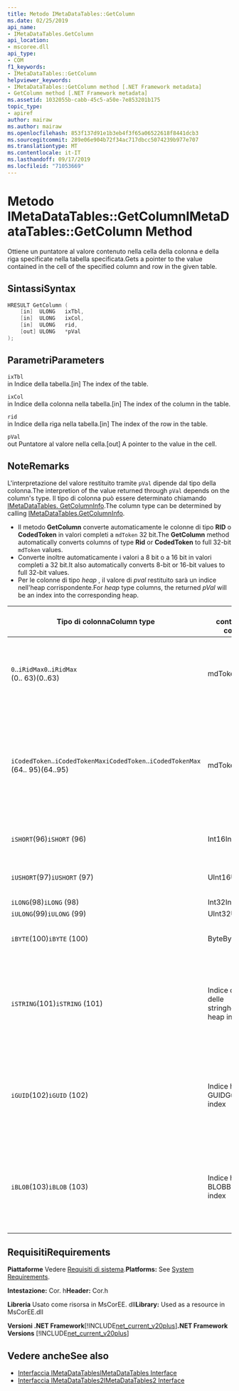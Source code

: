 ```yaml
---
title: Metodo IMetaDataTables::GetColumn
ms.date: 02/25/2019
api_name:
- IMetaDataTables.GetColumn
api_location:
- mscoree.dll
api_type:
- COM
f1_keywords:
- IMetaDataTables::GetColumn
helpviewer_keywords:
- IMetaDataTables::GetColumn method [.NET Framework metadata]
- GetColumn method [.NET Framework metadata]
ms.assetid: 1032055b-cabb-45c5-a50e-7e853201b175
topic_type:
- apiref
author: mairaw
ms.author: mairaw
ms.openlocfilehash: 853f137d91e1b3eb4f3f65a06522618f8441dcb3
ms.sourcegitcommit: 289e06e904b72f34ac717dbcc5074239b977e707
ms.translationtype: MT
ms.contentlocale: it-IT
ms.lasthandoff: 09/17/2019
ms.locfileid: "71053669"
---
```

# <a name="imetadatatablesgetcolumn-method"></a><span data-ttu-id="c70c6-102">Metodo IMetaDataTables::GetColumn</span><span class="sxs-lookup"><span data-stu-id="c70c6-102">IMetaDataTables::GetColumn Method</span></span>
<span data-ttu-id="c70c6-103">Ottiene un puntatore al valore contenuto nella cella della colonna e della riga specificate nella tabella specificata.</span><span class="sxs-lookup"><span data-stu-id="c70c6-103">Gets a pointer to the value contained in the cell of the specified column and row in the given table.</span></span>  
  
## <a name="syntax"></a><span data-ttu-id="c70c6-104">Sintassi</span><span class="sxs-lookup"><span data-stu-id="c70c6-104">Syntax</span></span>  
  
```cpp  
HRESULT GetColumn (   
    [in]  ULONG   ixTbl,  
    [in]  ULONG   ixCol,  
    [in]  ULONG   rid,  
    [out] ULONG   *pVal  
);  
```  
  
## <a name="parameters"></a><span data-ttu-id="c70c6-105">Parametri</span><span class="sxs-lookup"><span data-stu-id="c70c6-105">Parameters</span></span>

 `ixTbl`  
 <span data-ttu-id="c70c6-106">in Indice della tabella.</span><span class="sxs-lookup"><span data-stu-id="c70c6-106">[in] The index of the table.</span></span>  
  
 `ixCol`  
 <span data-ttu-id="c70c6-107">in Indice della colonna nella tabella.</span><span class="sxs-lookup"><span data-stu-id="c70c6-107">[in] The index of the column in the table.</span></span>  
  
 `rid`  
 <span data-ttu-id="c70c6-108">in Indice della riga nella tabella.</span><span class="sxs-lookup"><span data-stu-id="c70c6-108">[in] The index of the row in the table.</span></span>  
  
 `pVal`  
 <span data-ttu-id="c70c6-109">out Puntatore al valore nella cella.</span><span class="sxs-lookup"><span data-stu-id="c70c6-109">[out] A pointer to the value in the cell.</span></span>  
 
## <a name="remarks"></a><span data-ttu-id="c70c6-110">Note</span><span class="sxs-lookup"><span data-stu-id="c70c6-110">Remarks</span></span>

<span data-ttu-id="c70c6-111">L'interpretazione del valore restituito tramite `pVal` dipende dal tipo della colonna.</span><span class="sxs-lookup"><span data-stu-id="c70c6-111">The interpretion of the value returned through `pVal` depends on the column's type.</span></span> <span data-ttu-id="c70c6-112">Il tipo di colonna può essere determinato chiamando [IMetaDataTables. GetColumnInfo](imetadatatables-getcolumninfo-method.md).</span><span class="sxs-lookup"><span data-stu-id="c70c6-112">The column type can be determined by calling [IMetaDataTables.GetColumnInfo](imetadatatables-getcolumninfo-method.md).</span></span>

- <span data-ttu-id="c70c6-113">Il metodo **GetColumn** converte automaticamente le colonne di tipo **RID** o **CodedToken** in valori completi a `mdToken` 32 bit.</span><span class="sxs-lookup"><span data-stu-id="c70c6-113">The **GetColumn** method automatically converts columns of type **Rid** or **CodedToken** to full 32-bit `mdToken` values.</span></span>
- <span data-ttu-id="c70c6-114">Converte inoltre automaticamente i valori a 8 bit o a 16 bit in valori completi a 32 bit.</span><span class="sxs-lookup"><span data-stu-id="c70c6-114">It also automatically converts 8-bit or 16-bit values to full 32-bit values.</span></span> 
- <span data-ttu-id="c70c6-115">Per le colonne di tipo *heap* , il valore di *pval* restituito sarà un indice nell'heap corrispondente.</span><span class="sxs-lookup"><span data-stu-id="c70c6-115">For *heap* type columns, the returned *pVal* will be an index into the corresponding heap.</span></span>

| <span data-ttu-id="c70c6-116">Tipo di colonna</span><span class="sxs-lookup"><span data-stu-id="c70c6-116">Column type</span></span>              | <span data-ttu-id="c70c6-117">pVal contiene</span><span class="sxs-lookup"><span data-stu-id="c70c6-117">pVal contains</span></span> | <span data-ttu-id="c70c6-118">Commento</span><span class="sxs-lookup"><span data-stu-id="c70c6-118">Comment</span></span>                          |
|--------------------------|---------------|-----------------------------------|
| <span data-ttu-id="c70c6-119">`0`..`iRidMax`</span><span class="sxs-lookup"><span data-stu-id="c70c6-119">`0`..`iRidMax`</span></span><br><span data-ttu-id="c70c6-120">(0.. 63)</span><span class="sxs-lookup"><span data-stu-id="c70c6-120">(0..63)</span></span>  | <span data-ttu-id="c70c6-121">mdToken</span><span class="sxs-lookup"><span data-stu-id="c70c6-121">mdToken</span></span>     | <span data-ttu-id="c70c6-122">*pval* conterrà un token completo.</span><span class="sxs-lookup"><span data-stu-id="c70c6-122">*pVal* will contain a full Token.</span></span> <span data-ttu-id="c70c6-123">La funzione converte automaticamente il RID in un token completo.</span><span class="sxs-lookup"><span data-stu-id="c70c6-123">The function automatically converts the Rid into a full token.</span></span> |
| <span data-ttu-id="c70c6-124">`iCodedToken`..`iCodedTokenMax`</span><span class="sxs-lookup"><span data-stu-id="c70c6-124">`iCodedToken`..`iCodedTokenMax`</span></span><br><span data-ttu-id="c70c6-125">(64.. 95)</span><span class="sxs-lookup"><span data-stu-id="c70c6-125">(64..95)</span></span> | <span data-ttu-id="c70c6-126">mdToken</span><span class="sxs-lookup"><span data-stu-id="c70c6-126">mdToken</span></span> | <span data-ttu-id="c70c6-127">Al ritorno, *pval* conterrà un token completo.</span><span class="sxs-lookup"><span data-stu-id="c70c6-127">Upon return, *pVal* will contain a full Token.</span></span> <span data-ttu-id="c70c6-128">La funzione decomprime automaticamente il CodedToken in un token completo.</span><span class="sxs-lookup"><span data-stu-id="c70c6-128">The function automatically decompresses the CodedToken into a full token.</span></span> |
| <span data-ttu-id="c70c6-129">`iSHORT`(96)</span><span class="sxs-lookup"><span data-stu-id="c70c6-129">`iSHORT` (96)</span></span>            | <span data-ttu-id="c70c6-130">Int16</span><span class="sxs-lookup"><span data-stu-id="c70c6-130">Int16</span></span>         | <span data-ttu-id="c70c6-131">Firma automaticamente estesa a 32 bit.</span><span class="sxs-lookup"><span data-stu-id="c70c6-131">Automatically sign-extended to 32-bit.</span></span>  |
| <span data-ttu-id="c70c6-132">`iUSHORT`(97)</span><span class="sxs-lookup"><span data-stu-id="c70c6-132">`iUSHORT` (97)</span></span>           | <span data-ttu-id="c70c6-133">UInt16</span><span class="sxs-lookup"><span data-stu-id="c70c6-133">UInt16</span></span>        | <span data-ttu-id="c70c6-134">Firma automaticamente estesa a 32 bit.</span><span class="sxs-lookup"><span data-stu-id="c70c6-134">Automatically sign-extended to 32-bit.</span></span>  |
| <span data-ttu-id="c70c6-135">`iLONG`(98)</span><span class="sxs-lookup"><span data-stu-id="c70c6-135">`iLONG` (98)</span></span>             | <span data-ttu-id="c70c6-136">Int32</span><span class="sxs-lookup"><span data-stu-id="c70c6-136">Int32</span></span>         |                                        | 
| <span data-ttu-id="c70c6-137">`iULONG`(99)</span><span class="sxs-lookup"><span data-stu-id="c70c6-137">`iULONG` (99)</span></span>            | <span data-ttu-id="c70c6-138">UInt32</span><span class="sxs-lookup"><span data-stu-id="c70c6-138">UInt32</span></span>        |                                        |
| <span data-ttu-id="c70c6-139">`iBYTE`(100)</span><span class="sxs-lookup"><span data-stu-id="c70c6-139">`iBYTE` (100)</span></span>            | <span data-ttu-id="c70c6-140">Byte</span><span class="sxs-lookup"><span data-stu-id="c70c6-140">Byte</span></span>          | <span data-ttu-id="c70c6-141">Firma automaticamente estesa a 32 bit.</span><span class="sxs-lookup"><span data-stu-id="c70c6-141">Automatically sign-extended to 32-bit.</span></span>  |
| <span data-ttu-id="c70c6-142">`iSTRING`(101)</span><span class="sxs-lookup"><span data-stu-id="c70c6-142">`iSTRING` (101)</span></span>          | <span data-ttu-id="c70c6-143">Indice dell'heap delle stringhe</span><span class="sxs-lookup"><span data-stu-id="c70c6-143">String heap index</span></span> | <span data-ttu-id="c70c6-144">*pval* è un indice nell'heap delle stringhe.</span><span class="sxs-lookup"><span data-stu-id="c70c6-144">*pVal* is an index into the String heap.</span></span> <span data-ttu-id="c70c6-145">Usare [IMetadataTables:: GetString](imetadatatables-getstring-method.md) per ottenere il valore della stringa di colonna effettivo.</span><span class="sxs-lookup"><span data-stu-id="c70c6-145">Use [IMetadataTables::GetString](imetadatatables-getstring-method.md) to get the actual column String value.</span></span> |
| <span data-ttu-id="c70c6-146">`iGUID`(102)</span><span class="sxs-lookup"><span data-stu-id="c70c6-146">`iGUID` (102)</span></span>            | <span data-ttu-id="c70c6-147">Indice heap GUID</span><span class="sxs-lookup"><span data-stu-id="c70c6-147">Guid heap index</span></span> | <span data-ttu-id="c70c6-148">*pval* è un indice nell'heap GUID.</span><span class="sxs-lookup"><span data-stu-id="c70c6-148">*pVal* is an index into the Guid heap.</span></span> <span data-ttu-id="c70c6-149">Usare [IMetadataTables:: GetGuid](imetadatatables-getguid-method.md) per ottenere il valore effettivo del GUID della colonna.</span><span class="sxs-lookup"><span data-stu-id="c70c6-149">Use [IMetadataTables::GetGuid](imetadatatables-getguid-method.md) to get the actual column Guid value.</span></span> |
| <span data-ttu-id="c70c6-150">`iBLOB`(103)</span><span class="sxs-lookup"><span data-stu-id="c70c6-150">`iBLOB` (103)</span></span>            | <span data-ttu-id="c70c6-151">Indice heap BLOB</span><span class="sxs-lookup"><span data-stu-id="c70c6-151">Blob heap index</span></span> | <span data-ttu-id="c70c6-152">*pval* è un indice nell'heap BLOB.</span><span class="sxs-lookup"><span data-stu-id="c70c6-152">*pVal* is an index into the Blob heap.</span></span> <span data-ttu-id="c70c6-153">Usare [IMetadataTables:: GetBlob](imetadatatables-getblob-method.md) per ottenere il valore effettivo del BLOB della colonna.</span><span class="sxs-lookup"><span data-stu-id="c70c6-153">Use [IMetadataTables::GetBlob](imetadatatables-getblob-method.md) to get the actual column Blob value.</span></span> |
  
## <a name="requirements"></a><span data-ttu-id="c70c6-154">Requisiti</span><span class="sxs-lookup"><span data-stu-id="c70c6-154">Requirements</span></span>  
 <span data-ttu-id="c70c6-155">**Piattaforme** Vedere [Requisiti di sistema](../../../../docs/framework/get-started/system-requirements.md).</span><span class="sxs-lookup"><span data-stu-id="c70c6-155">**Platforms:** See [System Requirements](../../../../docs/framework/get-started/system-requirements.md).</span></span>  
  
 <span data-ttu-id="c70c6-156">**Intestazione:** Cor. h</span><span class="sxs-lookup"><span data-stu-id="c70c6-156">**Header:** Cor.h</span></span>  
  
 <span data-ttu-id="c70c6-157">**Libreria** Usato come risorsa in MsCorEE. dll</span><span class="sxs-lookup"><span data-stu-id="c70c6-157">**Library:** Used as a resource in MsCorEE.dll</span></span>  
  
 <span data-ttu-id="c70c6-158">**Versioni .NET Framework**[!INCLUDE[net_current_v20plus](../../../../includes/net-current-v20plus-md.md)]</span><span class="sxs-lookup"><span data-stu-id="c70c6-158">**.NET Framework Versions** [!INCLUDE[net_current_v20plus](../../../../includes/net-current-v20plus-md.md)]</span></span>  
  
## <a name="see-also"></a><span data-ttu-id="c70c6-159">Vedere anche</span><span class="sxs-lookup"><span data-stu-id="c70c6-159">See also</span></span>

- [<span data-ttu-id="c70c6-160">Interfaccia IMetaDataTables</span><span class="sxs-lookup"><span data-stu-id="c70c6-160">IMetaDataTables Interface</span></span>](../../../../docs/framework/unmanaged-api/metadata/imetadatatables-interface.md)
- [<span data-ttu-id="c70c6-161">Interfaccia IMetaDataTables2</span><span class="sxs-lookup"><span data-stu-id="c70c6-161">IMetaDataTables2 Interface</span></span>](../../../../docs/framework/unmanaged-api/metadata/imetadatatables2-interface.md)
